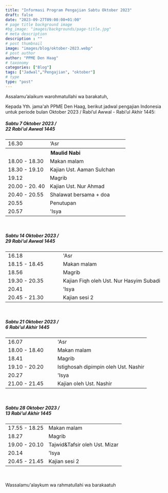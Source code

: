 ```yaml
---
title: "Informasi Program Pengajian Sabtu Oktober 2023"
draft: false
date: "2023-09-27T09:00:00+01:00"
# page title background image
#bg_image: "images/backgrounds/page-title.jpg"
# meta description
description : ""
# post thumbnail
image: "images/blog/oktober-2023.webp"
# post author
author: "PPME Den Haag"
# taxonomy
categories: ["Blog"]
tags: ["Jadwal","Pengajian", "oktober"]
# type
type: "post"
---
```


Assalamu’alaikum warohmatullahi wa barakatuh,

Kepada Yth. jama'ah PPME Den Haag, berikut jadwal pengajian Indonesia untuk periode bulan Oktober 2023 / Rabi’ul Awwal - Rabi’ul Akhir 1445:

##### Sabtu 7 Oktober 2023 /<br/> 22 Rabi’ul Awwal 1445

<table style="width:100%">
<tr><td style="width:35%;margin:0;">16.30</td><td style="width:65%;margin:0;">‘Asr</td></tr>
<tr><th style="width:35%;margin:0;text-align:center" colspan="2">Maulid Nabi</th></tr>
<tr><td style="width:35%;margin:0;">18.00 - 18.30</td><td style="width:65%;margin:0;">Makan malam</td></tr>
<tr><td style="width:35%;margin:0;">18.30 - 19.10</td><td style="width:65%;margin:0;">Kajian Ust. Aaman Sulchan</td></tr>
<tr><td style="width:35%;margin:0;">19.12</td><td style="width:65%;margin:0;">Magrib</td></tr>
<tr><td style="width:35%;margin:0;">20.00 - 20. 40</td><td style="width:65%;margin:0;">Kajian Ust. Nur Ahmad</td></tr>
<tr><td style="width:35%;margin:0;">20.40 - 20.55</td><td style="width:65%;margin:0;">Shalawat bersama + doa</td></tr>
<tr><td style="width:35%;margin:0;">20.55</td><td style="width:65%;margin:0;">Penutupan</td></tr>
<tr><td style="width:35%;margin:0;">20.57</td><td style="width:65%;margin:0;">'Isya</td></tr>
</table>
<br/>




##### Sabtu 14 Oktober 2023 /<br/> 29 Rabi’ul Awwal 1445 

<table style="width:100%">
<tr><td style="width:35%;margin:0;">16.18</td><td style="width:65%;margin:0;">'Asr</td></tr>
<tr><td style="width:35%;margin:0;">18.15 - 18.45</td><td style="width:65%;margin:0;">Makan malam</td></tr>
<tr><td style="width:35%;margin:0;">18.56</td><td style="width:65%;margin:0;">Magrib</td></tr>
<tr><td style="width:35%;margin:0;">19.30 - 20.35</td><td style="width:65%;margin:0;">Kajian Fiqh oleh Ust. Nur Hasyim Subadi</td></tr>
<tr><td style="width:35%;margin:0;">20.41</td><td style="width:65%;margin:0;">'Isya</td></tr>
<tr><td style="width:35%;margin:0;">20.45 - 21.30</td><td style="width:65%;margin:0;">Kajian sesi 2</td></tr>
</table>
<br/>


##### Sabtu 21 Oktober 2023 /<br/> 6 Rabi’ul Akhir 1445 


<table style="width:100%">
<tr><td style="width:35%;margin:0;">16.07</td><td style="width:65%;margin:0;">'Asr</td></tr>
<tr><td style="width:35%;margin:0;">18.00 - 18.40</td><td style="width:65%;margin:0;">Makan malam</td></tr>
<tr><td style="width:35%;margin:0;">18.41</td><td style="width:65%;margin:0;">Magrib</td></tr>
<tr><td style="width:35%;margin:0;">19.10 - 20.20</td><td style="width:65%;margin:0;">Istighosah dipimpin oleh Ust. Nashir</td></tr>
<tr><td style="width:35%;margin:0;">20.27</td><td style="width:65%;margin:0;">'Isya</td></tr>
<tr><td style="width:35%;margin:0;">21.00 - 21.45</td><td style="width:65%;margin:0;">Kajian oleh Ust. Nashir</td></tr>
</table>
<br/>

##### Sabtu 28 Oktober 2023 /<br/> 13 Rabi’ul Akhir 1445 


<table style="width:100%">
<tr><td style="width:35%;margin:0;">17.55 - 18.25</td><td style="width:65%;margin:0;">Makan malam</td></tr>
<tr><td style="width:35%;margin:0;">18.27</td><td style="width:65%;margin:0;">Magrib</td></tr>
<tr><td style="width:35%;margin:0;">19.00 - 20.10</td><td style="width:65%;margin:0;">Tajwid&Tafsir oleh Ust. Mizar</td></tr>
<tr><td style="width:35%;margin:0;">20.14</td><td style="width:65%;margin:0;">'Isya</td></tr>
<tr><td style="width:35%;margin:0;">20.45 - 21.45</td><td style="width:65%;margin:0;">Kajian sesi 2</td></tr>
</table>
<br/>



<br/>
Wassalamu'alaykum wa rahmatullahi wa barakaatuh
